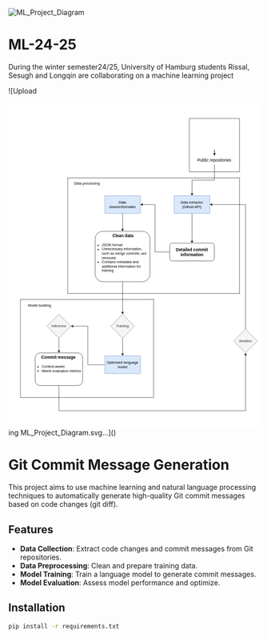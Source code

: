 ![ML_Project_Diagram](https://github.com/user-attachments/assets/96f8a85a-7f04-4e9f-8d51-fa21e793efb8)
# ML-24-25
During the winter semester24/25, University of Hamburg students Rissal, Sesugh and Longqin are collaborating on a machine learning project

![Upload<?xml version="1.0" encoding="UTF-8"?>
<!-- Do not edit this file with editors other than draw.io -->
<!DOCTYPE svg PUBLIC "-//W3C//DTD SVG 1.1//EN" "http://www.w3.org/Graphics/SVG/1.1/DTD/svg11.dtd">
<svg xmlns="http://www.w3.org/2000/svg" xmlns:xlink="http://www.w3.org/1999/xlink" version="1.1" width="850px" height="1100px" viewBox="-0.5 -0.5 850 1100" content="&lt;mxfile host=&quot;app.diagrams.net&quot; agent=&quot;Mozilla/5.0 (Macintosh; Intel Mac OS X 10_15_7) AppleWebKit/537.36 (KHTML, like Gecko) Chrome/129.0.0.0 Safari/537.36 Edg/129.0.0.0&quot; version=&quot;24.8.3&quot; scale=&quot;1&quot; border=&quot;0&quot;&gt;&#10;  &lt;diagram name=&quot;Page-1&quot; id=&quot;hk7o9g_m_VOAuHLSvdZ5&quot;&gt;&#10;    &lt;mxGraphModel dx=&quot;2036&quot; dy=&quot;1376&quot; grid=&quot;1&quot; gridSize=&quot;10&quot; guides=&quot;1&quot; tooltips=&quot;1&quot; connect=&quot;1&quot; arrows=&quot;1&quot; fold=&quot;1&quot; page=&quot;1&quot; pageScale=&quot;1&quot; pageWidth=&quot;850&quot; pageHeight=&quot;1100&quot; math=&quot;0&quot; shadow=&quot;0&quot;&gt;&#10;      &lt;root&gt;&#10;        &lt;mxCell id=&quot;0&quot; /&gt;&#10;        &lt;mxCell id=&quot;1&quot; parent=&quot;0&quot; /&gt;&#10;        &lt;mxCell id=&quot;CIIjOA-f1lIy1mUVt5cP-58&quot; value=&quot;&quot; style=&quot;rounded=0;whiteSpace=wrap;html=1;strokeColor=none;&quot; vertex=&quot;1&quot; parent=&quot;1&quot;&gt;&#10;          &lt;mxGeometry width=&quot;850&quot; height=&quot;1100&quot; as=&quot;geometry&quot; /&gt;&#10;        &lt;/mxCell&gt;&#10;        &lt;mxCell id=&quot;CIIjOA-f1lIy1mUVt5cP-42&quot; value=&quot;&quot; style=&quot;rounded=0;whiteSpace=wrap;html=1;&quot; vertex=&quot;1&quot; parent=&quot;1&quot;&gt;&#10;          &lt;mxGeometry x=&quot;40&quot; y=&quot;665&quot; width=&quot;450&quot; height=&quot;330&quot; as=&quot;geometry&quot; /&gt;&#10;        &lt;/mxCell&gt;&#10;        &lt;mxCell id=&quot;CIIjOA-f1lIy1mUVt5cP-41&quot; value=&quot;&quot; style=&quot;rounded=0;whiteSpace=wrap;html=1;&quot; vertex=&quot;1&quot; parent=&quot;1&quot;&gt;&#10;          &lt;mxGeometry x=&quot;610&quot; y=&quot;55&quot; width=&quot;170&quot; height=&quot;180&quot; as=&quot;geometry&quot; /&gt;&#10;        &lt;/mxCell&gt;&#10;        &lt;mxCell id=&quot;CIIjOA-f1lIy1mUVt5cP-39&quot; value=&quot;&quot; style=&quot;rounded=0;whiteSpace=wrap;html=1;&quot; vertex=&quot;1&quot; parent=&quot;1&quot;&gt;&#10;          &lt;mxGeometry x=&quot;200&quot; y=&quot;255&quot; width=&quot;580&quot; height=&quot;390&quot; as=&quot;geometry&quot; /&gt;&#10;        &lt;/mxCell&gt;&#10;        &lt;mxCell id=&quot;CIIjOA-f1lIy1mUVt5cP-4&quot; value=&quot;&quot; style=&quot;shape=image;verticalLabelPosition=bottom;labelBackgroundColor=default;verticalAlign=top;aspect=fixed;imageAspect=0;image=https://pngimg.com/uploads/github/github_PNG80.png;&quot; vertex=&quot;1&quot; parent=&quot;1&quot;&gt;&#10;          &lt;mxGeometry x=&quot;645.67&quot; y=&quot;80&quot; width=&quot;98.66&quot; height=&quot;100&quot; as=&quot;geometry&quot; /&gt;&#10;        &lt;/mxCell&gt;&#10;        &lt;mxCell id=&quot;CIIjOA-f1lIy1mUVt5cP-20&quot; style=&quot;edgeStyle=orthogonalEdgeStyle;rounded=0;orthogonalLoop=1;jettySize=auto;html=1;exitX=0.5;exitY=1;exitDx=0;exitDy=0;entryX=0.5;entryY=0;entryDx=0;entryDy=0;&quot; edge=&quot;1&quot; parent=&quot;1&quot; source=&quot;CIIjOA-f1lIy1mUVt5cP-6&quot; target=&quot;CIIjOA-f1lIy1mUVt5cP-18&quot;&gt;&#10;          &lt;mxGeometry relative=&quot;1&quot; as=&quot;geometry&quot; /&gt;&#10;        &lt;/mxCell&gt;&#10;        &lt;mxCell id=&quot;CIIjOA-f1lIy1mUVt5cP-40&quot; value=&quot;&quot; style=&quot;edgeStyle=orthogonalEdgeStyle;rounded=0;orthogonalLoop=1;jettySize=auto;html=1;&quot; edge=&quot;1&quot; parent=&quot;1&quot; source=&quot;CIIjOA-f1lIy1mUVt5cP-6&quot; target=&quot;CIIjOA-f1lIy1mUVt5cP-4&quot;&gt;&#10;          &lt;mxGeometry relative=&quot;1&quot; as=&quot;geometry&quot; /&gt;&#10;        &lt;/mxCell&gt;&#10;        &lt;mxCell id=&quot;CIIjOA-f1lIy1mUVt5cP-6&quot; value=&quot;&amp;lt;font style=&amp;quot;font-size: 14px;&amp;quot;&amp;gt;Public repositories&amp;lt;/font&amp;gt;&quot; style=&quot;text;html=1;align=center;verticalAlign=middle;whiteSpace=wrap;rounded=0;&quot; vertex=&quot;1&quot; parent=&quot;1&quot;&gt;&#10;          &lt;mxGeometry x=&quot;623.0099999999999&quot; y=&quot;180&quot; width=&quot;143.99&quot; height=&quot;30&quot; as=&quot;geometry&quot; /&gt;&#10;        &lt;/mxCell&gt;&#10;        &lt;mxCell id=&quot;CIIjOA-f1lIy1mUVt5cP-28&quot; style=&quot;edgeStyle=orthogonalEdgeStyle;rounded=0;orthogonalLoop=1;jettySize=auto;html=1;exitX=0;exitY=0.5;exitDx=0;exitDy=0;entryX=1;entryY=0.5;entryDx=0;entryDy=0;&quot; edge=&quot;1&quot; parent=&quot;1&quot; source=&quot;CIIjOA-f1lIy1mUVt5cP-11&quot; target=&quot;CIIjOA-f1lIy1mUVt5cP-17&quot;&gt;&#10;          &lt;mxGeometry relative=&quot;1&quot; as=&quot;geometry&quot; /&gt;&#10;        &lt;/mxCell&gt;&#10;        &lt;mxCell id=&quot;CIIjOA-f1lIy1mUVt5cP-11&quot; value=&quot;Optimized language model&quot; style=&quot;whiteSpace=wrap;html=1;fillColor=#dae8fc;strokeColor=#6c8ebf;&quot; vertex=&quot;1&quot; parent=&quot;1&quot;&gt;&#10;          &lt;mxGeometry x=&quot;325.005&quot; y=&quot;855&quot; width=&quot;120&quot; height=&quot;60&quot; as=&quot;geometry&quot; /&gt;&#10;        &lt;/mxCell&gt;&#10;        &lt;mxCell id=&quot;CIIjOA-f1lIy1mUVt5cP-22&quot; style=&quot;edgeStyle=orthogonalEdgeStyle;rounded=0;orthogonalLoop=1;jettySize=auto;html=1;exitX=0;exitY=0.5;exitDx=0;exitDy=0;entryX=1;entryY=0.5;entryDx=0;entryDy=0;&quot; edge=&quot;1&quot; parent=&quot;1&quot; source=&quot;CIIjOA-f1lIy1mUVt5cP-13&quot; target=&quot;CIIjOA-f1lIy1mUVt5cP-19&quot;&gt;&#10;          &lt;mxGeometry relative=&quot;1&quot; as=&quot;geometry&quot; /&gt;&#10;        &lt;/mxCell&gt;&#10;        &lt;mxCell id=&quot;CIIjOA-f1lIy1mUVt5cP-13&quot; value=&quot;&amp;lt;font style=&amp;quot;font-size: 14px;&amp;quot;&amp;gt;Detailed commit information&amp;lt;/font&amp;gt;&quot; style=&quot;rounded=1;whiteSpace=wrap;html=1;fontStyle=1&quot; vertex=&quot;1&quot; parent=&quot;1&quot;&gt;&#10;          &lt;mxGeometry x=&quot;544&quot; y=&quot;475&quot; width=&quot;150.67&quot; height=&quot;60&quot; as=&quot;geometry&quot; /&gt;&#10;        &lt;/mxCell&gt;&#10;        &lt;mxCell id=&quot;CIIjOA-f1lIy1mUVt5cP-25&quot; style=&quot;edgeStyle=orthogonalEdgeStyle;rounded=0;orthogonalLoop=1;jettySize=auto;html=1;exitX=0.5;exitY=1;exitDx=0;exitDy=0;entryX=0.5;entryY=0;entryDx=0;entryDy=0;&quot; edge=&quot;1&quot; parent=&quot;1&quot; source=&quot;CIIjOA-f1lIy1mUVt5cP-16&quot; target=&quot;CIIjOA-f1lIy1mUVt5cP-11&quot;&gt;&#10;          &lt;mxGeometry relative=&quot;1&quot; as=&quot;geometry&quot; /&gt;&#10;        &lt;/mxCell&gt;&#10;        &lt;mxCell id=&quot;CIIjOA-f1lIy1mUVt5cP-16&quot; value=&quot;Training&quot; style=&quot;rhombus;whiteSpace=wrap;html=1;fillColor=#f5f5f5;strokeColor=#666666;fontColor=#333333;&quot; vertex=&quot;1&quot; parent=&quot;1&quot;&gt;&#10;          &lt;mxGeometry x=&quot;345.01&quot; y=&quot;715&quot; width=&quot;80&quot; height=&quot;80&quot; as=&quot;geometry&quot; /&gt;&#10;        &lt;/mxCell&gt;&#10;        &lt;mxCell id=&quot;CIIjOA-f1lIy1mUVt5cP-51&quot; style=&quot;edgeStyle=orthogonalEdgeStyle;rounded=0;orthogonalLoop=1;jettySize=auto;html=1;exitX=0.5;exitY=1;exitDx=0;exitDy=0;&quot; edge=&quot;1&quot; parent=&quot;1&quot; source=&quot;CIIjOA-f1lIy1mUVt5cP-17&quot; target=&quot;CIIjOA-f1lIy1mUVt5cP-50&quot;&gt;&#10;          &lt;mxGeometry relative=&quot;1&quot; as=&quot;geometry&quot; /&gt;&#10;        &lt;/mxCell&gt;&#10;        &lt;mxCell id=&quot;CIIjOA-f1lIy1mUVt5cP-17&quot; value=&quot;Inference&quot; style=&quot;rhombus;whiteSpace=wrap;html=1;fillColor=#f5f5f5;strokeColor=#666666;fontColor=#333333;&quot; vertex=&quot;1&quot; parent=&quot;1&quot;&gt;&#10;          &lt;mxGeometry x=&quot;129.99999999999994&quot; y=&quot;715&quot; width=&quot;80&quot; height=&quot;80&quot; as=&quot;geometry&quot; /&gt;&#10;        &lt;/mxCell&gt;&#10;        &lt;mxCell id=&quot;CIIjOA-f1lIy1mUVt5cP-21&quot; style=&quot;edgeStyle=orthogonalEdgeStyle;rounded=0;orthogonalLoop=1;jettySize=auto;html=1;exitX=0.5;exitY=1;exitDx=0;exitDy=0;entryX=0.5;entryY=0;entryDx=0;entryDy=0;&quot; edge=&quot;1&quot; parent=&quot;1&quot; source=&quot;CIIjOA-f1lIy1mUVt5cP-18&quot; target=&quot;CIIjOA-f1lIy1mUVt5cP-13&quot;&gt;&#10;          &lt;mxGeometry relative=&quot;1&quot; as=&quot;geometry&quot; /&gt;&#10;        &lt;/mxCell&gt;&#10;        &lt;mxCell id=&quot;CIIjOA-f1lIy1mUVt5cP-18&quot; value=&quot;Data extractor (Github API)&quot; style=&quot;whiteSpace=wrap;html=1;fillColor=#dae8fc;strokeColor=#6c8ebf;&quot; vertex=&quot;1&quot; parent=&quot;1&quot;&gt;&#10;          &lt;mxGeometry x=&quot;559.325&quot; y=&quot;315&quot; width=&quot;120&quot; height=&quot;60&quot; as=&quot;geometry&quot; /&gt;&#10;        &lt;/mxCell&gt;&#10;        &lt;mxCell id=&quot;CIIjOA-f1lIy1mUVt5cP-48&quot; style=&quot;edgeStyle=orthogonalEdgeStyle;rounded=0;orthogonalLoop=1;jettySize=auto;html=1;exitX=0.5;exitY=1;exitDx=0;exitDy=0;entryX=0.5;entryY=0;entryDx=0;entryDy=0;&quot; edge=&quot;1&quot; parent=&quot;1&quot; source=&quot;CIIjOA-f1lIy1mUVt5cP-19&quot; target=&quot;CIIjOA-f1lIy1mUVt5cP-47&quot;&gt;&#10;          &lt;mxGeometry relative=&quot;1&quot; as=&quot;geometry&quot; /&gt;&#10;        &lt;/mxCell&gt;&#10;        &lt;mxCell id=&quot;CIIjOA-f1lIy1mUVt5cP-19&quot; value=&quot;Data cleaner/formatter&quot; style=&quot;whiteSpace=wrap;html=1;fillColor=#dae8fc;strokeColor=#6c8ebf;&quot; vertex=&quot;1&quot; parent=&quot;1&quot;&gt;&#10;          &lt;mxGeometry x=&quot;325.005&quot; y=&quot;315&quot; width=&quot;120&quot; height=&quot;60&quot; as=&quot;geometry&quot; /&gt;&#10;        &lt;/mxCell&gt;&#10;        &lt;mxCell id=&quot;CIIjOA-f1lIy1mUVt5cP-32&quot; style=&quot;edgeStyle=orthogonalEdgeStyle;rounded=0;orthogonalLoop=1;jettySize=auto;html=1;exitX=0.5;exitY=0;exitDx=0;exitDy=0;entryX=1;entryY=0.5;entryDx=0;entryDy=0;&quot; edge=&quot;1&quot; parent=&quot;1&quot; source=&quot;CIIjOA-f1lIy1mUVt5cP-31&quot; target=&quot;CIIjOA-f1lIy1mUVt5cP-18&quot;&gt;&#10;          &lt;mxGeometry relative=&quot;1&quot; as=&quot;geometry&quot; /&gt;&#10;        &lt;/mxCell&gt;&#10;        &lt;mxCell id=&quot;CIIjOA-f1lIy1mUVt5cP-31&quot; value=&quot;Iteration&quot; style=&quot;rhombus;whiteSpace=wrap;html=1;fillColor=#f5f5f5;strokeColor=#666666;fontColor=#333333;&quot; vertex=&quot;1&quot; parent=&quot;1&quot;&gt;&#10;          &lt;mxGeometry x=&quot;760&quot; y=&quot;765&quot; width=&quot;80&quot; height=&quot;80&quot; as=&quot;geometry&quot; /&gt;&#10;        &lt;/mxCell&gt;&#10;        &lt;mxCell id=&quot;CIIjOA-f1lIy1mUVt5cP-43&quot; value=&quot;Data processing&quot; style=&quot;text;html=1;align=center;verticalAlign=middle;whiteSpace=wrap;rounded=0;&quot; vertex=&quot;1&quot; parent=&quot;1&quot;&gt;&#10;          &lt;mxGeometry x=&quot;200&quot; y=&quot;255&quot; width=&quot;130&quot; height=&quot;40&quot; as=&quot;geometry&quot; /&gt;&#10;        &lt;/mxCell&gt;&#10;        &lt;mxCell id=&quot;CIIjOA-f1lIy1mUVt5cP-44&quot; value=&quot;Model building&quot; style=&quot;text;html=1;align=center;verticalAlign=middle;whiteSpace=wrap;rounded=0;&quot; vertex=&quot;1&quot; parent=&quot;1&quot;&gt;&#10;          &lt;mxGeometry x=&quot;40&quot; y=&quot;665&quot; width=&quot;130&quot; height=&quot;40&quot; as=&quot;geometry&quot; /&gt;&#10;        &lt;/mxCell&gt;&#10;        &lt;mxCell id=&quot;CIIjOA-f1lIy1mUVt5cP-49&quot; style=&quot;edgeStyle=orthogonalEdgeStyle;rounded=0;orthogonalLoop=1;jettySize=auto;html=1;exitX=0.5;exitY=1;exitDx=0;exitDy=0;entryX=0.5;entryY=0;entryDx=0;entryDy=0;&quot; edge=&quot;1&quot; parent=&quot;1&quot; source=&quot;CIIjOA-f1lIy1mUVt5cP-47&quot; target=&quot;CIIjOA-f1lIy1mUVt5cP-16&quot;&gt;&#10;          &lt;mxGeometry relative=&quot;1&quot; as=&quot;geometry&quot; /&gt;&#10;        &lt;/mxCell&gt;&#10;        &lt;mxCell id=&quot;CIIjOA-f1lIy1mUVt5cP-47&quot; value=&quot;&amp;lt;h1 style=&amp;quot;text-align: center; margin-top: 0px;&amp;quot;&amp;gt;&amp;lt;span style=&amp;quot;background-color: initial;&amp;quot;&amp;gt;&amp;lt;font style=&amp;quot;font-size: 14px;&amp;quot;&amp;gt;Clean data&amp;lt;/font&amp;gt;&amp;lt;/span&amp;gt;&amp;lt;/h1&amp;gt;&amp;lt;div style=&amp;quot;&amp;quot;&amp;gt;&amp;lt;ul&amp;gt;&amp;lt;li&amp;gt;JSON format&amp;lt;/li&amp;gt;&amp;lt;li&amp;gt;Unnecessary information, such as merge commits, are removed&amp;lt;/li&amp;gt;&amp;lt;li&amp;gt;Contains metadata and additional information for training&amp;lt;/li&amp;gt;&amp;lt;/ul&amp;gt;&amp;lt;/div&amp;gt;&quot; style=&quot;text;html=1;whiteSpace=wrap;overflow=hidden;rounded=1;strokeColor=default;glass=0;align=left;&quot; vertex=&quot;1&quot; parent=&quot;1&quot;&gt;&#10;          &lt;mxGeometry x=&quot;292.51&quot; y=&quot;435&quot; width=&quot;185&quot; height=&quot;170&quot; as=&quot;geometry&quot; /&gt;&#10;        &lt;/mxCell&gt;&#10;        &lt;mxCell id=&quot;CIIjOA-f1lIy1mUVt5cP-52&quot; style=&quot;edgeStyle=orthogonalEdgeStyle;rounded=0;orthogonalLoop=1;jettySize=auto;html=1;exitX=0.5;exitY=1;exitDx=0;exitDy=0;entryX=0.5;entryY=1;entryDx=0;entryDy=0;&quot; edge=&quot;1&quot; parent=&quot;1&quot; source=&quot;CIIjOA-f1lIy1mUVt5cP-50&quot; target=&quot;CIIjOA-f1lIy1mUVt5cP-31&quot;&gt;&#10;          &lt;mxGeometry relative=&quot;1&quot; as=&quot;geometry&quot;&gt;&#10;            &lt;Array as=&quot;points&quot;&gt;&#10;              &lt;mxPoint x=&quot;170&quot; y=&quot;1040&quot; /&gt;&#10;              &lt;mxPoint x=&quot;800&quot; y=&quot;1040&quot; /&gt;&#10;            &lt;/Array&gt;&#10;          &lt;/mxGeometry&gt;&#10;        &lt;/mxCell&gt;&#10;        &lt;mxCell id=&quot;CIIjOA-f1lIy1mUVt5cP-50&quot; value=&quot;&amp;lt;h1 style=&amp;quot;text-align: center; margin-top: 0px;&amp;quot;&amp;gt;&amp;lt;span style=&amp;quot;background-color: initial; font-size: 14px;&amp;quot;&amp;gt;Commit message&amp;lt;/span&amp;gt;&amp;lt;/h1&amp;gt;&amp;lt;div&amp;gt;&amp;lt;ul&amp;gt;&amp;lt;li&amp;gt;&amp;lt;font style=&amp;quot;font-size: 12px;&amp;quot;&amp;gt;Context-aware&amp;lt;/font&amp;gt;&amp;lt;/li&amp;gt;&amp;lt;li&amp;gt;&amp;lt;font style=&amp;quot;font-size: 12px;&amp;quot;&amp;gt;Meets evaluation metrics&amp;lt;/font&amp;gt;&amp;lt;/li&amp;gt;&amp;lt;/ul&amp;gt;&amp;lt;/div&amp;gt;&quot; style=&quot;text;html=1;whiteSpace=wrap;overflow=hidden;rounded=1;strokeColor=default;glass=0;align=left;&quot; vertex=&quot;1&quot; parent=&quot;1&quot;&gt;&#10;          &lt;mxGeometry x=&quot;90&quot; y=&quot;845&quot; width=&quot;160&quot; height=&quot;110&quot; as=&quot;geometry&quot; /&gt;&#10;        &lt;/mxCell&gt;&#10;      &lt;/root&gt;&#10;    &lt;/mxGraphModel&gt;&#10;  &lt;/diagram&gt;&#10;&lt;/mxfile&gt;&#10;" style="background-color: rgb(255, 255, 255);"><defs/><rect fill="#ffffff" width="100%" height="100%" x="0" y="0"/><g><g data-cell-id="0"><g data-cell-id="1"><g data-cell-id="CIIjOA-f1lIy1mUVt5cP-58"><g><rect x="0" y="0" width="850" height="1100" fill="rgb(255, 255, 255)" stroke="none" pointer-events="all"/></g></g><g data-cell-id="CIIjOA-f1lIy1mUVt5cP-42"><g><rect x="40" y="665" width="450" height="330" fill="rgb(255, 255, 255)" stroke="rgb(0, 0, 0)" pointer-events="all"/></g></g><g data-cell-id="CIIjOA-f1lIy1mUVt5cP-41"><g><rect x="610" y="55" width="170" height="180" fill="rgb(255, 255, 255)" stroke="rgb(0, 0, 0)" pointer-events="all"/></g></g><g data-cell-id="CIIjOA-f1lIy1mUVt5cP-39"><g><rect x="200" y="255" width="580" height="390" fill="rgb(255, 255, 255)" stroke="rgb(0, 0, 0)" pointer-events="all"/></g></g><g data-cell-id="CIIjOA-f1lIy1mUVt5cP-4"><g><image x="645.17" y="79.5" width="98.66" height="100" xlink:href="https://pngimg.com/uploads/github/github_PNG80.png" preserveAspectRatio="none"/></g></g><g data-cell-id="CIIjOA-f1lIy1mUVt5cP-20"><g><path d="M 695 210 L 695 262.6 L 619.4 262.6 L 619.33 308.63" fill="none" stroke="rgb(0, 0, 0)" stroke-miterlimit="10" pointer-events="stroke"/><path d="M 619.33 313.88 L 615.84 306.88 L 619.33 308.63 L 622.84 306.89 Z" fill="rgb(0, 0, 0)" stroke="rgb(0, 0, 0)" stroke-miterlimit="10" pointer-events="all"/></g></g><g data-cell-id="CIIjOA-f1lIy1mUVt5cP-40"><g><path d="M 695 180 L 695 160 L 695 173.63" fill="none" stroke="rgb(0, 0, 0)" stroke-miterlimit="10" pointer-events="stroke"/><path d="M 695 178.88 L 691.5 171.88 L 695 173.63 L 698.5 171.88 Z" fill="rgb(0, 0, 0)" stroke="rgb(0, 0, 0)" stroke-miterlimit="10" pointer-events="all"/></g></g><g data-cell-id="CIIjOA-f1lIy1mUVt5cP-6"><g><rect x="623.01" y="180" width="143.99" height="30" fill="none" stroke="none" pointer-events="all"/></g><g><g transform="translate(-0.5 -0.5)"><switch><foreignObject pointer-events="none" width="100%" height="100%" requiredFeatures="http://www.w3.org/TR/SVG11/feature#Extensibility" style="overflow: visible; text-align: left;"><div xmlns="http://www.w3.org/1999/xhtml" style="display: flex; align-items: unsafe center; justify-content: unsafe center; width: 142px; height: 1px; padding-top: 195px; margin-left: 624px;"><div data-drawio-colors="color: rgb(0, 0, 0); " style="box-sizing: border-box; font-size: 0px; text-align: center;"><div style="display: inline-block; font-size: 12px; font-family: Helvetica; color: rgb(0, 0, 0); line-height: 1.2; pointer-events: all; white-space: normal; overflow-wrap: normal;"><font style="font-size: 14px;">Public repositories</font></div></div></div></foreignObject><text x="695" y="199" fill="rgb(0, 0, 0)" font-family="&quot;Helvetica&quot;" font-size="12px" text-anchor="middle">Public repositories</text></switch></g></g></g><g data-cell-id="CIIjOA-f1lIy1mUVt5cP-28"><g><path d="M 325.01 885 L 267.6 885 L 267.6 755 L 216.37 755" fill="none" stroke="rgb(0, 0, 0)" stroke-miterlimit="10" pointer-events="stroke"/><path d="M 211.12 755 L 218.12 751.5 L 216.37 755 L 218.12 758.5 Z" fill="rgb(0, 0, 0)" stroke="rgb(0, 0, 0)" stroke-miterlimit="10" pointer-events="all"/></g></g><g data-cell-id="CIIjOA-f1lIy1mUVt5cP-11"><g><rect x="325.01" y="855" width="120" height="60" fill="#dae8fc" stroke="#6c8ebf" pointer-events="all"/></g><g><g transform="translate(-0.5 -0.5)"><switch><foreignObject pointer-events="none" width="100%" height="100%" requiredFeatures="http://www.w3.org/TR/SVG11/feature#Extensibility" style="overflow: visible; text-align: left;"><div xmlns="http://www.w3.org/1999/xhtml" style="display: flex; align-items: unsafe center; justify-content: unsafe center; width: 118px; height: 1px; padding-top: 885px; margin-left: 326px;"><div data-drawio-colors="color: rgb(0, 0, 0); " style="box-sizing: border-box; font-size: 0px; text-align: center;"><div style="display: inline-block; font-size: 12px; font-family: Helvetica; color: rgb(0, 0, 0); line-height: 1.2; pointer-events: all; white-space: normal; overflow-wrap: normal;">Optimized language model</div></div></div></foreignObject><text x="385" y="889" fill="rgb(0, 0, 0)" font-family="&quot;Helvetica&quot;" font-size="12px" text-anchor="middle">Optimized language m...</text></switch></g></g></g><g data-cell-id="CIIjOA-f1lIy1mUVt5cP-22"><g><path d="M 544 505 L 494.6 505 L 494.6 345 L 451.37 345" fill="none" stroke="rgb(0, 0, 0)" stroke-miterlimit="10" pointer-events="stroke"/><path d="M 446.12 345 L 453.12 341.5 L 451.37 345 L 453.12 348.5 Z" fill="rgb(0, 0, 0)" stroke="rgb(0, 0, 0)" stroke-miterlimit="10" pointer-events="all"/></g></g><g data-cell-id="CIIjOA-f1lIy1mUVt5cP-13"><g><rect x="544" y="475" width="150.67" height="60" rx="9" ry="9" fill="rgb(255, 255, 255)" stroke="rgb(0, 0, 0)" pointer-events="all"/></g><g><g transform="translate(-0.5 -0.5)"><switch><foreignObject pointer-events="none" width="100%" height="100%" requiredFeatures="http://www.w3.org/TR/SVG11/feature#Extensibility" style="overflow: visible; text-align: left;"><div xmlns="http://www.w3.org/1999/xhtml" style="display: flex; align-items: unsafe center; justify-content: unsafe center; width: 149px; height: 1px; padding-top: 505px; margin-left: 545px;"><div data-drawio-colors="color: rgb(0, 0, 0); " style="box-sizing: border-box; font-size: 0px; text-align: center;"><div style="display: inline-block; font-size: 12px; font-family: Helvetica; color: rgb(0, 0, 0); line-height: 1.2; pointer-events: all; font-weight: bold; white-space: normal; overflow-wrap: normal;"><font style="font-size: 14px;">Detailed commit information</font></div></div></div></foreignObject><text x="619" y="509" fill="rgb(0, 0, 0)" font-family="&quot;Helvetica&quot;" font-size="12px" text-anchor="middle" font-weight="bold">Detailed commit informati...</text></switch></g></g></g><g data-cell-id="CIIjOA-f1lIy1mUVt5cP-25"><g><path d="M 385.01 795 L 385.01 848.63" fill="none" stroke="rgb(0, 0, 0)" stroke-miterlimit="10" pointer-events="stroke"/><path d="M 385.01 853.88 L 381.51 846.88 L 385.01 848.63 L 388.51 846.88 Z" fill="rgb(0, 0, 0)" stroke="rgb(0, 0, 0)" stroke-miterlimit="10" pointer-events="all"/></g></g><g data-cell-id="CIIjOA-f1lIy1mUVt5cP-16"><g><path d="M 385.01 715 L 425.01 755 L 385.01 795 L 345.01 755 Z" fill="#f5f5f5" stroke="#666666" stroke-miterlimit="10" pointer-events="all"/></g><g><g transform="translate(-0.5 -0.5)"><switch><foreignObject pointer-events="none" width="100%" height="100%" requiredFeatures="http://www.w3.org/TR/SVG11/feature#Extensibility" style="overflow: visible; text-align: left;"><div xmlns="http://www.w3.org/1999/xhtml" style="display: flex; align-items: unsafe center; justify-content: unsafe center; width: 78px; height: 1px; padding-top: 755px; margin-left: 346px;"><div data-drawio-colors="color: #333333; " style="box-sizing: border-box; font-size: 0px; text-align: center;"><div style="display: inline-block; font-size: 12px; font-family: Helvetica; color: rgb(51, 51, 51); line-height: 1.2; pointer-events: all; white-space: normal; overflow-wrap: normal;">Training</div></div></div></foreignObject><text x="385" y="759" fill="#333333" font-family="&quot;Helvetica&quot;" font-size="12px" text-anchor="middle">Training</text></switch></g></g></g><g data-cell-id="CIIjOA-f1lIy1mUVt5cP-51"><g><path d="M 170 795 L 170 838.63" fill="none" stroke="rgb(0, 0, 0)" stroke-miterlimit="10" pointer-events="stroke"/><path d="M 170 843.88 L 166.5 836.88 L 170 838.63 L 173.5 836.88 Z" fill="rgb(0, 0, 0)" stroke="rgb(0, 0, 0)" stroke-miterlimit="10" pointer-events="all"/></g></g><g data-cell-id="CIIjOA-f1lIy1mUVt5cP-17"><g><path d="M 170 715 L 210 755 L 170 795 L 130 755 Z" fill="#f5f5f5" stroke="#666666" stroke-miterlimit="10" pointer-events="all"/></g><g><g transform="translate(-0.5 -0.5)"><switch><foreignObject pointer-events="none" width="100%" height="100%" requiredFeatures="http://www.w3.org/TR/SVG11/feature#Extensibility" style="overflow: visible; text-align: left;"><div xmlns="http://www.w3.org/1999/xhtml" style="display: flex; align-items: unsafe center; justify-content: unsafe center; width: 78px; height: 1px; padding-top: 755px; margin-left: 131px;"><div data-drawio-colors="color: #333333; " style="box-sizing: border-box; font-size: 0px; text-align: center;"><div style="display: inline-block; font-size: 12px; font-family: Helvetica; color: rgb(51, 51, 51); line-height: 1.2; pointer-events: all; white-space: normal; overflow-wrap: normal;">Inference</div></div></div></foreignObject><text x="170" y="759" fill="#333333" font-family="&quot;Helvetica&quot;" font-size="12px" text-anchor="middle">Inference</text></switch></g></g></g><g data-cell-id="CIIjOA-f1lIy1mUVt5cP-21"><g><path d="M 619.32 375 L 619.33 468.63" fill="none" stroke="rgb(0, 0, 0)" stroke-miterlimit="10" pointer-events="stroke"/><path d="M 619.33 473.88 L 615.83 466.88 L 619.33 468.63 L 622.83 466.88 Z" fill="rgb(0, 0, 0)" stroke="rgb(0, 0, 0)" stroke-miterlimit="10" pointer-events="all"/></g></g><g data-cell-id="CIIjOA-f1lIy1mUVt5cP-18"><g><rect x="559.32" y="315" width="120" height="60" fill="#dae8fc" stroke="#6c8ebf" pointer-events="all"/></g><g><g transform="translate(-0.5 -0.5)"><switch><foreignObject pointer-events="none" width="100%" height="100%" requiredFeatures="http://www.w3.org/TR/SVG11/feature#Extensibility" style="overflow: visible; text-align: left;"><div xmlns="http://www.w3.org/1999/xhtml" style="display: flex; align-items: unsafe center; justify-content: unsafe center; width: 118px; height: 1px; padding-top: 345px; margin-left: 560px;"><div data-drawio-colors="color: rgb(0, 0, 0); " style="box-sizing: border-box; font-size: 0px; text-align: center;"><div style="display: inline-block; font-size: 12px; font-family: Helvetica; color: rgb(0, 0, 0); line-height: 1.2; pointer-events: all; white-space: normal; overflow-wrap: normal;">Data extractor (Github API)</div></div></div></foreignObject><text x="619" y="349" fill="rgb(0, 0, 0)" font-family="&quot;Helvetica&quot;" font-size="12px" text-anchor="middle">Data extractor (Gith...</text></switch></g></g></g><g data-cell-id="CIIjOA-f1lIy1mUVt5cP-48"><g><path d="M 385.01 375 L 385.01 428.63" fill="none" stroke="rgb(0, 0, 0)" stroke-miterlimit="10" pointer-events="stroke"/><path d="M 385.01 433.88 L 381.51 426.88 L 385.01 428.63 L 388.51 426.88 Z" fill="rgb(0, 0, 0)" stroke="rgb(0, 0, 0)" stroke-miterlimit="10" pointer-events="all"/></g></g><g data-cell-id="CIIjOA-f1lIy1mUVt5cP-19"><g><rect x="325.01" y="315" width="120" height="60" fill="#dae8fc" stroke="#6c8ebf" pointer-events="all"/></g><g><g transform="translate(-0.5 -0.5)"><switch><foreignObject pointer-events="none" width="100%" height="100%" requiredFeatures="http://www.w3.org/TR/SVG11/feature#Extensibility" style="overflow: visible; text-align: left;"><div xmlns="http://www.w3.org/1999/xhtml" style="display: flex; align-items: unsafe center; justify-content: unsafe center; width: 118px; height: 1px; padding-top: 345px; margin-left: 326px;"><div data-drawio-colors="color: rgb(0, 0, 0); " style="box-sizing: border-box; font-size: 0px; text-align: center;"><div style="display: inline-block; font-size: 12px; font-family: Helvetica; color: rgb(0, 0, 0); line-height: 1.2; pointer-events: all; white-space: normal; overflow-wrap: normal;">Data cleaner/formatter</div></div></div></foreignObject><text x="385" y="349" fill="rgb(0, 0, 0)" font-family="&quot;Helvetica&quot;" font-size="12px" text-anchor="middle">Data cleaner/formatt...</text></switch></g></g></g><g data-cell-id="CIIjOA-f1lIy1mUVt5cP-32"><g><path d="M 800 765 L 800 345 L 685.69 345" fill="none" stroke="rgb(0, 0, 0)" stroke-miterlimit="10" pointer-events="stroke"/><path d="M 680.44 345 L 687.44 341.5 L 685.69 345 L 687.44 348.5 Z" fill="rgb(0, 0, 0)" stroke="rgb(0, 0, 0)" stroke-miterlimit="10" pointer-events="all"/></g></g><g data-cell-id="CIIjOA-f1lIy1mUVt5cP-31"><g><path d="M 800 765 L 840 805 L 800 845 L 760 805 Z" fill="#f5f5f5" stroke="#666666" stroke-miterlimit="10" pointer-events="all"/></g><g><g transform="translate(-0.5 -0.5)"><switch><foreignObject pointer-events="none" width="100%" height="100%" requiredFeatures="http://www.w3.org/TR/SVG11/feature#Extensibility" style="overflow: visible; text-align: left;"><div xmlns="http://www.w3.org/1999/xhtml" style="display: flex; align-items: unsafe center; justify-content: unsafe center; width: 78px; height: 1px; padding-top: 805px; margin-left: 761px;"><div data-drawio-colors="color: #333333; " style="box-sizing: border-box; font-size: 0px; text-align: center;"><div style="display: inline-block; font-size: 12px; font-family: Helvetica; color: rgb(51, 51, 51); line-height: 1.2; pointer-events: all; white-space: normal; overflow-wrap: normal;">Iteration</div></div></div></foreignObject><text x="800" y="809" fill="#333333" font-family="&quot;Helvetica&quot;" font-size="12px" text-anchor="middle">Iteration</text></switch></g></g></g><g data-cell-id="CIIjOA-f1lIy1mUVt5cP-43"><g><rect x="200" y="255" width="130" height="40" fill="none" stroke="none" pointer-events="all"/></g><g><g transform="translate(-0.5 -0.5)"><switch><foreignObject pointer-events="none" width="100%" height="100%" requiredFeatures="http://www.w3.org/TR/SVG11/feature#Extensibility" style="overflow: visible; text-align: left;"><div xmlns="http://www.w3.org/1999/xhtml" style="display: flex; align-items: unsafe center; justify-content: unsafe center; width: 128px; height: 1px; padding-top: 275px; margin-left: 201px;"><div data-drawio-colors="color: rgb(0, 0, 0); " style="box-sizing: border-box; font-size: 0px; text-align: center;"><div style="display: inline-block; font-size: 12px; font-family: Helvetica; color: rgb(0, 0, 0); line-height: 1.2; pointer-events: all; white-space: normal; overflow-wrap: normal;">Data processing</div></div></div></foreignObject><text x="265" y="279" fill="rgb(0, 0, 0)" font-family="&quot;Helvetica&quot;" font-size="12px" text-anchor="middle">Data processing</text></switch></g></g></g><g data-cell-id="CIIjOA-f1lIy1mUVt5cP-44"><g><rect x="40" y="665" width="130" height="40" fill="none" stroke="none" pointer-events="all"/></g><g><g transform="translate(-0.5 -0.5)"><switch><foreignObject pointer-events="none" width="100%" height="100%" requiredFeatures="http://www.w3.org/TR/SVG11/feature#Extensibility" style="overflow: visible; text-align: left;"><div xmlns="http://www.w3.org/1999/xhtml" style="display: flex; align-items: unsafe center; justify-content: unsafe center; width: 128px; height: 1px; padding-top: 685px; margin-left: 41px;"><div data-drawio-colors="color: rgb(0, 0, 0); " style="box-sizing: border-box; font-size: 0px; text-align: center;"><div style="display: inline-block; font-size: 12px; font-family: Helvetica; color: rgb(0, 0, 0); line-height: 1.2; pointer-events: all; white-space: normal; overflow-wrap: normal;">Model building</div></div></div></foreignObject><text x="105" y="689" fill="rgb(0, 0, 0)" font-family="&quot;Helvetica&quot;" font-size="12px" text-anchor="middle">Model building</text></switch></g></g></g><g data-cell-id="CIIjOA-f1lIy1mUVt5cP-49"><g><path d="M 385.01 605 L 385.01 708.63" fill="none" stroke="rgb(0, 0, 0)" stroke-miterlimit="10" pointer-events="stroke"/><path d="M 385.01 713.88 L 381.51 706.88 L 385.01 708.63 L 388.51 706.88 Z" fill="rgb(0, 0, 0)" stroke="rgb(0, 0, 0)" stroke-miterlimit="10" pointer-events="all"/></g></g><g data-cell-id="CIIjOA-f1lIy1mUVt5cP-47"><g><rect x="292.51" y="435" width="185" height="170" rx="25.5" ry="25.5" fill="none" stroke="rgb(0, 0, 0)" pointer-events="all"/></g><g><g transform="translate(-0.5 -0.5)"><switch><foreignObject pointer-events="none" width="100%" height="100%" requiredFeatures="http://www.w3.org/TR/SVG11/feature#Extensibility" style="overflow: visible; text-align: left;"><div xmlns="http://www.w3.org/1999/xhtml" style="display: flex; align-items: unsafe flex-start; justify-content: unsafe flex-start; width: 183px; height: 1px; padding-top: 442px; margin-left: 295px;"><div data-drawio-colors="color: rgb(0, 0, 0); " style="box-sizing: border-box; font-size: 0px; text-align: left; max-height: 166px; overflow: hidden;"><div style="display: inline-block; font-size: 12px; font-family: Helvetica; color: rgb(0, 0, 0); line-height: 1.2; pointer-events: all; white-space: normal; overflow-wrap: normal;"><h1 style="text-align: center; margin-top: 0px;"><span style="background-color: initial;"><font style="font-size: 14px;">Clean data</font></span></h1><div style=""><ul><li>JSON format</li><li>Unnecessary information, such as merge commits, are removed</li><li>Contains metadata and additional information for training</li></ul></div></div></div></div></foreignObject><text x="295" y="454" fill="rgb(0, 0, 0)" font-family="&quot;Helvetica&quot;" font-size="12px">Clean data...</text></switch></g></g></g><g data-cell-id="CIIjOA-f1lIy1mUVt5cP-52"><g><path d="M 170 955 L 170 1040 L 800 1040 L 800 851.37" fill="none" stroke="rgb(0, 0, 0)" stroke-miterlimit="10" pointer-events="stroke"/><path d="M 800 846.12 L 803.5 853.12 L 800 851.37 L 796.5 853.12 Z" fill="rgb(0, 0, 0)" stroke="rgb(0, 0, 0)" stroke-miterlimit="10" pointer-events="all"/></g></g><g data-cell-id="CIIjOA-f1lIy1mUVt5cP-50"><g><rect x="90" y="845" width="160" height="110" rx="16.5" ry="16.5" fill="none" stroke="rgb(0, 0, 0)" pointer-events="all"/></g><g><g transform="translate(-0.5 -0.5)"><switch><foreignObject pointer-events="none" width="100%" height="100%" requiredFeatures="http://www.w3.org/TR/SVG11/feature#Extensibility" style="overflow: visible; text-align: left;"><div xmlns="http://www.w3.org/1999/xhtml" style="display: flex; align-items: unsafe flex-start; justify-content: unsafe flex-start; width: 158px; height: 1px; padding-top: 852px; margin-left: 92px;"><div data-drawio-colors="color: rgb(0, 0, 0); " style="box-sizing: border-box; font-size: 0px; text-align: left; max-height: 106px; overflow: hidden;"><div style="display: inline-block; font-size: 12px; font-family: Helvetica; color: rgb(0, 0, 0); line-height: 1.2; pointer-events: all; white-space: normal; overflow-wrap: normal;"><h1 style="text-align: center; margin-top: 0px;"><span style="background-color: initial; font-size: 14px;">Commit message</span></h1><div><ul><li><font style="font-size: 12px;">Context-aware</font></li><li><font style="font-size: 12px;">Meets evaluation metrics</font></li></ul></div></div></div></div></foreignObject><text x="92" y="864" fill="rgb(0, 0, 0)" font-family="&quot;Helvetica&quot;" font-size="12px">Commit message...</text></switch></g></g></g></g></g></g></svg>ing ML_Project_Diagram.svg…]()


# Git Commit Message Generation

This project aims to use machine learning and natural language processing techniques to automatically generate high-quality Git commit messages based on code changes (git diff).

## Features

- **Data Collection**: Extract code changes and commit messages from Git repositories.
- **Data Preprocessing**: Clean and prepare training data.
- **Model Training**: Train a language model to generate commit messages.
- **Model Evaluation**: Assess model performance and optimize.

## Installation

```bash
pip install -r requirements.txt

